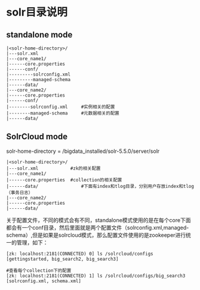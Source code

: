
# solr目录说明

## standalone mode

```
|<solr-home-directory>/
|---solr.xml
|---core_name1/
|------core.properties
|------conf/
|---------solrconfig.xml
|---------managed-schema
|------data/
|---core_name2/
|------core.properties
|------conf/
|--------solrconfig.xml		#实例相关的配置
|--------managed-schema		#元数据相关的配置
|------data/

```

## SolrCloud mode

solr-home-directory = /bigdata_installed/solr-5.5.0/server/solr

```
|<solr-home-directory>/
|---solr.xml			#zk的相关配置
|---core_name1/
|------core.properties	#collection的相关配置
|------data/				#下面有index和tlog目录，分别用户存放index和tlog（事务日志）
|---core_name2/
|------core.properties
|------data/
```

关于配置文件，不同的模式会有不同，standalone模式使用的是在每个core下面都会有一个conf目录，然后里面就是两个配置文件（solrconfig.xml,managed-schema）,但是如果是solrcloud模式，那么配置文件使用的是zookeeper进行统一的管理，如下：
```
[zk: localhost:2181(CONNECTED) 0] ls /solrcloud/configs
[gettingstarted, big_search2, big_search3]

#查看每个collection下的配置
[zk: localhost:2181(CONNECTED) 1] ls /solrcloud/configs/big_search3
[solrconfig.xml, schema.xml]
```




